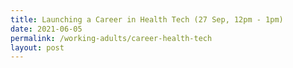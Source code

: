 ```yaml
---
title: Launching a Career in Health Tech (27 Sep, 12pm - 1pm)
date: 2021-06-05
permalink: /working-adults/career-health-tech
layout: post
---
```

